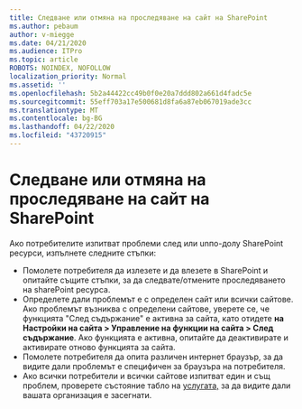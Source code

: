 ```yaml
---
title: Следване или отмяна на проследяване на сайт на SharePoint
ms.author: pebaum
author: v-miegge
ms.date: 04/21/2020
ms.audience: ITPro
ms.topic: article
ROBOTS: NOINDEX, NOFOLLOW
localization_priority: Normal
ms.assetid: ''
ms.openlocfilehash: 5b2a44422cc49b0f0e20a7ddd802a661d4fadc5e
ms.sourcegitcommit: 55eff703a17e500681d8fa6a87eb067019ade3cc
ms.translationtype: MT
ms.contentlocale: bg-BG
ms.lasthandoff: 04/22/2020
ms.locfileid: "43720915"
---
```

# <a name="follow-or-un-follow-a-sharepoint-site"></a>Следване или отмяна на проследяване на сайт на SharePoint

Ако потребителите изпитват проблеми след или unпо-долу SharePoint ресурси, изпълнете следните стъпки:

* Помолете потребителя да излезете и да влезете в SharePoint и опитайте същите стъпки, за да следвате/отмените проследяването на sharePoint ресурса.
* Определете дали проблемът е с определен сайт или всички сайтове. Ако проблемът възниква с определени сайтове, уверете се, че функцията "След съдържание" е активна за сайта, като отидете **на Настройки на сайта > Управление на функции на сайта > След съдържание**. Ако функцията е активна, опитайте да деактивирате и активирате отново функцията за сайта.
* Помолете потребителя да опита различен интернет браузър, за да видите дали проблемът е специфичен за браузъра на потребителя.
* Ако всички потребители и всички сайтове изпитват един и същ проблем, проверете състояние табло на [услугата,](https://admin.microsoft.com/AdminPortal/Home#/servicehealth) за да видите дали вашата организация е засегнати.
